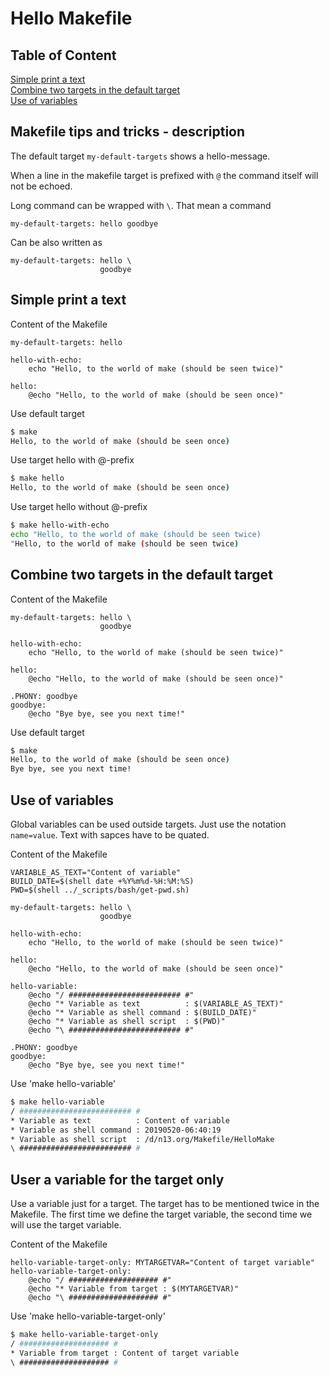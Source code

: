 # Hello Makefile

## Table of Content
[Simple print a text](#simple-print-a-text)  
[Combine two targets in the default target](#combine-two-targets-in-the-default-target)  
[Use of variables](#use-of-variables)  

## Makefile tips and tricks - description
The default target ```my-default-targets``` shows a hello-message.

When a line in the makefile target is prefixed with ```@``` the command itself will not be echoed.

Long command can be wrapped with ``` \ ```. That mean a command 
```
my-default-targets: hello goodbye
```
Can be also written as
```
my-default-targets: hello \
                    goodbye
```

## Simple print a text
Content of the Makefile
```
my-default-targets: hello

hello-with-echo: 
	echo "Hello, to the world of make (should be seen twice)"

hello: 
	@echo "Hello, to the world of make (should be seen once)"
```

Use default target
```bash
$ make
Hello, to the world of make (should be seen once)
```

Use target hello with @-prefix
```bash
$ make hello
Hello, to the world of make (should be seen once)
```

Use target hello without @-prefix

```bash
$ make hello-with-echo
echo "Hello, to the world of make (should be seen twice)
"Hello, to the world of make (should be seen twice)
```

## Combine two targets in the default target
Content of the Makefile
```
my-default-targets: hello \
                    goodbye

hello-with-echo: 
	echo "Hello, to the world of make (should be seen twice)"

hello: 
	@echo "Hello, to the world of make (should be seen once)"
	
.PHONY: goodbye
goodbye: 
	@echo "Bye bye, see you next time!"	
```

Use default target
```bash
$ make
Hello, to the world of make (should be seen once)
Bye bye, see you next time!
```

## Use of variables
Global variables can be used outside targets. Just use the notation ```name=value```. Text with sapces have to be quated.

Content of the Makefile
```
VARIABLE_AS_TEXT="Content of variable"
BUILD_DATE=$(shell date +%Y%m%d-%H:%M:%S)
PWD=$(shell ../_scripts/bash/get-pwd.sh)

my-default-targets: hello \
                    goodbye

hello-with-echo: 
	echo "Hello, to the world of make (should be seen twice)"

hello: 
	@echo "Hello, to the world of make (should be seen once)"
	
hello-variable: 
	@echo "/ ######################### #"
	@echo "* Variable as text          : $(VARIABLE_AS_TEXT)"
	@echo "* Variable as shell command : $(BUILD_DATE)"
	@echo "* Variable as shell script  : $(PWD)"
	@echo "\ ######################### #"
	
.PHONY: goodbye
goodbye: 
	@echo "Bye bye, see you next time!"
```	

Use 'make hello-variable'
```bash
$ make hello-variable
/ ######################### #
* Variable as text          : Content of variable
* Variable as shell command : 20190520-06:40:19
* Variable as shell script  : /d/n13.org/Makefile/HelloMake
\ ######################### #
```

## User a variable for the target only
Use a variable just for a target. The target has to be mentioned twice in the Makefile. The first time we define the target variable, the second time we will use the target variable.

Content of the Makefile
```
hello-variable-target-only: MYTARGETVAR="Content of target variable"
hello-variable-target-only:
	@echo "/ #################### #"
	@echo "* Variable from target : $(MYTARGETVAR)"
	@echo "\ #################### #"
```

Use 'make hello-variable-target-only'
```bash
$ make hello-variable-target-only
/ #################### #
* Variable from target : Content of target variable
\ #################### #
```